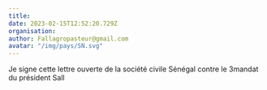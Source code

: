 ```yaml
---
title: 
date: 2023-02-15T12:52:20.729Z
organisation: 
author: Fallagropasteur@gmail.com
avatar: "/img/pays/SN.svg"
---
```


Je signe cette lettre ouverte de la société civile Sénégal contre le 3mandat du président Sall